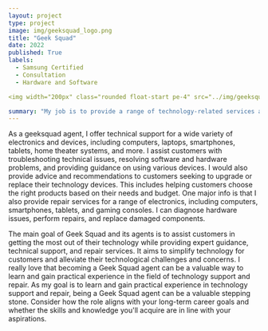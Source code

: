```yaml
---
layout: project
type: project
image: img/geeksquad_logo.png
title: "Geek Squad"
date: 2022
published: True
labels:
  - Samsung Certified 
  - Consultation 
  - Hardware and Software

<img width="200px" class="rounded float-start pe-4" src="../img/geeksquad_logo.png">

summary: "My job is to provide a range of technology-related services and solutions to consumers and businesses. "
---
```


As a geeksquad agent, I offer technical support for a wide variety of electronics and devices, including computers, laptops, smartphones, tablets, home theater systems, and more. I assist customers with troubleshooting technical issues, resolving software and hardware problems, and providing guidance on using various devices. I would also provide advice and recommendations to customers seeking to upgrade or replace their technology devices. This includes helping customers choose the right products based on their needs and budget. One major info is that I also provide repair services for a range of electronics, including computers, smartphones, tablets, and gaming consoles. I can diagnose hardware issues, perform repairs, and replace damaged components.

The main goal of Geek Squad and its agents is to assist customers in getting the most out of their technology while providing expert guidance, technical support, and repair services. It aims to simplify technology for customers and alleviate their technological challenges and concerns. I really love that becoming a Geek Squad agent can be a valuable way to learn and gain practical experience in the field of technology support and repair. As my goal is to learn and gain practical experience in technology support and repair, being a Geek Squad agent can be a valuable stepping stone. Consider how the role aligns with your long-term career goals and whether the skills and knowledge you'll acquire are in line with your aspirations.
